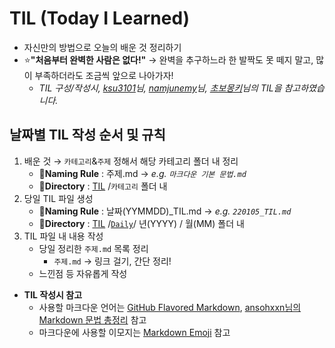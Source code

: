# TIL (Today I Learned)
- 자신만의 방법으로 오늘의 배운 것 정리하기
- :star:**"처음부터 완벽한 사람은 없다!"** &RightArrow; 완벽을 추구하느라 한 발짝도 못 떼지 말고, 많이 부족하더라도 조금씩 앞으로 나아가자!
    - _TIL 구성/작성시, [ksu3101](https://github.com/ksu3101/TIL)님, [namjunemy](https://github.com/namjunemy/TIL)님, [초보몽키](https://wayhome25.github.io/)님의 TIL을 참고하였습니다._

## 날짜별 TIL 작성 순서 및 규칙

1) 배운 것 &rightarrow; `카테고리`&`주제` 정해서 해당 카테고리 폴더 내 정리
    - :page_facing_up:**Naming Rule** : 주제.md  &RightArrow; _e.g. `마크다운 기본 문법.md`_
    - :file_folder:**Directory** : [TIL](https://github.com/briso05/TIL) /`카테고리` 폴더 내
3) 당일 TIL 파일 생성
    - :page_facing_up:**Naming Rule** : 날짜(YYMMDD)_TIL.md  &RightArrow; _e.g. `220105_TIL.md`_
    - :file_folder:**Directory** : [TIL](https://github.com/briso05/TIL) /[`Daily`](https://github.com/briso05/TIL/Daily)/ 년(YYYY) / 월(MM) 폴더 내
4) TIL 파일 내 내용 작성
    - 당일 정리한 `주제.md` 목록 정리
      - `주제.md` &rightarrow; 링크 걸기, 간단 정리!
    - 느낀점 등 자유롭게 작성

- **TIL 작성시 참고**
    - 사용할 마크다운 언어는 [GitHub Flavored Markdown](https://docs.github.com/en/github/writing-on-github/getting-started-with-writing-and-formatting-on-github/about-writing-and-formatting-on-github), [ansohxxn님의 Markdown 문법 총정리](https://ansohxxn.github.io/blog/markdown/) 참고
    - 마크다운에 사용할 이모지는 [Markdown Emoji](https://doozi316.github.io/markdown/2020/08/10/MD2/) 참고

